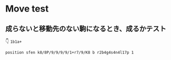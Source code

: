 # Move test

## 成らないと移動先のない駒になるとき、成るかテスト

👇 `1b1a+`  

```plaintext
position sfen k8/8P/9/9/9/9/1+r7/9/K8 b r2b4g4s4n4l17p 1
```
